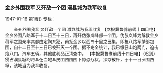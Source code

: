 ### 金乡外围我军  又歼敌一个团  濮县城为我军收复

1947-01-16
第1版()
专栏：

　　金乡外围我军
    又歼敌一个团
    濮县城为我军收复
    【本报冀鲁豫前线十四日电】金乡外围八路军于十二日至十三日，再歼伪张岚峰部一个团。伪张岚峰为解救金乡蒋军之围亲率其部由定陶东犯，甫抵金乡以西四十里之田集，即被八路军某部包围，自十二日至十三日已被歼灭一个团。据不完全统计，我已缴获山炮两门，迫击炮八门，汽车五辆，其他胜利品正清查中。
    【本报冀鲁豫前线十四日电】（迟到）侵占濮县城的蒋军在当地军民团团围困下惊恐万状，深恐被歼，于十一日突围西窜，该城当为我军收复。
